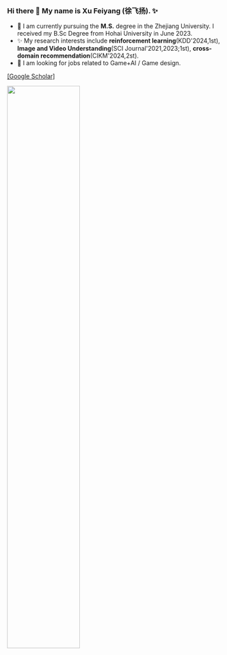 ### Hi there 👋 My name is Xu Feiyang (徐飞扬). ✨

- 🌱 I am currently pursuing the **M.S.** degree in the Zhejiang University. I received my B.Sc Degree from Hohai University in June 2023.
- ✨ My research interests include **reinforcement learning**(KDD'2024,1st), **Image and Video Understanding**(SCI Journal'2021,2023;1st), **cross-domain recommendation**(CIKM'2024,2st).
- 🥳 I am looking for jobs related to Game+AI / Game design.

 [[Google Scholar]](https://scholar.google.com/citations?user=9asgBO0AAAAJ&hl=en)
 
<div>
  <img src="https://github-readme-stats.vercel.app/api/top-langs/?username=Canyizl&theme=prussian&layout=compact&hide=jupyter%20notebook" width="58%">
</div>
